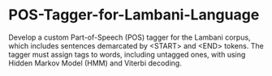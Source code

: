 # POS-Tagger-for-Lambani-Language
Develop a custom Part-of-Speech (POS) tagger for the Lambani corpus, which includes sentences demarcated by &lt;START> and &lt;END> tokens. The tagger must assign tags to words, including untagged ones, with using Hidden Markov Model (HMM) and Viterbi decoding.
